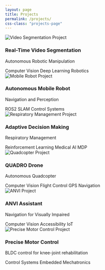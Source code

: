 ```yaml
---
layout: page
title: Projects
permalink: /projects/
css-class: "projects-page"
---
```


<div class="projects-grid">
  
  <div class="project-tile" onclick="location.href='/projects/video-segmentation'">
    <div class="project-image">
      <img src="/assets/img/projects/video-segmentation.jpg" alt="Video Segmentation Project">
    </div>
    <div class="project-content">
      <h3>Real-Time Video Segmentation</h3>
      <p class="project-subtitle">Autonomous Robotic Manipulation</p>
      <div class="project-tags">
        <span class="tag">Computer Vision</span>
        <span class="tag">Deep Learning</span>
        <span class="tag">Robotics</span>
      </div>
    </div>
  </div>

  <div class="project-tile" onclick="location.href='/projects/mobile-robot'">
    <div class="project-image">
      <img src="/assets/img/projects/mobile-robot.jpg" alt="Mobile Robot Project">
    </div>
    <div class="project-content">
      <h3>Autonomous Mobile Robot</h3>
      <p class="project-subtitle">Navigation and Perception</p>
      <div class="project-tags">
        <span class="tag">ROS2</span>
        <span class="tag">SLAM</span>
        <span class="tag">Control Systems</span>
      </div>
    </div>
  </div>

  <div class="project-tile" onclick="location.href='/projects/respiratory-management'">
    <div class="project-image">
      <img src="/assets/img/projects/respiratory.jpg" alt="Respiratory Management Project">
    </div>
    <div class="project-content">
      <h3>Adaptive Decision Making</h3>
      <p class="project-subtitle">Respiratory Management</p>
      <div class="project-tags">
        <span class="tag">Reinforcement Learning</span>
        <span class="tag">Medical AI</span>
        <span class="tag">MDP</span>
      </div>
    </div>
  </div>

  <div class="project-tile" onclick="location.href='/projects/quadcopter'">
    <div class="project-image">
      <img src="/assets/img/projects/quadcopter.jpg" alt="Quadcopter Project">
    </div>
    <div class="project-content">
      <h3>QUADRO Drone</h3>
      <p class="project-subtitle">Autonomous Quadcopter</p>
      <div class="project-tags">
        <span class="tag">Computer Vision</span>
        <span class="tag">Flight Control</span>
        <span class="tag">GPS Navigation</span>
      </div>
    </div>
  </div>

  <div class="project-tile" onclick="location.href='/projects/anvi'">
    <div class="project-image">
      <img src="/assets/img/projects/anvi.jpg" alt="ANVI Project">
    </div>
    <div class="project-content">
      <h3>ANVI Assistant</h3>
      <p class="project-subtitle">Navigation for Visually Impaired</p>
      <div class="project-tags">
        <span class="tag">Computer Vision</span>
        <span class="tag">Accessibility</span>
        <span class="tag">IoT</span>
      </div>
    </div>
  </div>

  <div class="project-tile" onclick="location.href='/projects/precise-motor-control'">
    <div class="project-image">
      <img src="/assets/img/thumb.png" alt="Precise Motor Control Project">
    </div>
    <div class="project-content">
      <h3>Precise Motor Control</h3>
      <p class="project-subtitle">BLDC control for knee-joint rehabilitation</p>
      <div class="project-tags">
        <span class="tag">Control Systems</span>
        <span class="tag">Embedded</span>
        <span class="tag">Mechatronics</span>
      </div>
    </div>
  </div>

</div>
